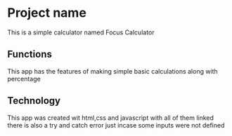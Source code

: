 # Project name
This is a simple calculator named Focus Calculator

## Functions
This app has the features of making simple basic calculations along with percentage

## Technology
This app was created wit html,css and javascript with all of them linked 
there is also a try and catch error just incase some inputs were not defined
